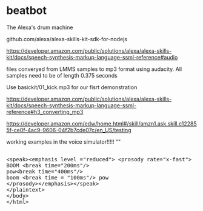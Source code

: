 # beatbot
The Alexa's drum machine

github.com/alexa/alexa-skills-kit-sdk-for-nodejs

https://developer.amazon.com/public/solutions/alexa/alexa-skills-kit/docs/speech-synthesis-markup-language-ssml-reference#audio

files converyed from LMMS samples to mp3 format using audacity. 
All samples need to be of length 0.375 seconds

Use basickit/01_kick.mp3 for our fisrt demonstration

https://developer.amazon.com/public/solutions/alexa/alexa-skills-kit/docs/speech-synthesis-markup-language-ssml-reference#h3_converting_mp3

https://developer.amazon.com/edw/home.html#/skill/amzn1.ask.skill.c122855f-ce0f-4ac9-9606-04f2b7cde07c/en_US/testing

working examples in the voice simulator!!!!!
 "<speak><audio src="https://raw.githubusercontent.com/chrisleewoo/beatbot/master/basickit/01_clap.mp3" /> </speak>"


<plaintext>
<speak><emphasis level ="reduced"> <prosody rate="x-fast"> 
BOOM <break time="200ms"/>     
pow<break time="400ms"/> 
boom <break time = "100ms"/> pow
</prosody></emphasis></speak>
</plaintext>
